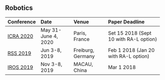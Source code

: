 
## Robotics
| Conference | Date | Venue | Paper Deadline | 
|:------------------------|:--------------------|:--------------------|:-----------------------|
| [ICRA 2020](http://icra2020.org/) | May 31-June 4, 2020 | Paris, France  | Set 15 2018 (Sept 10 with RA-L option) |
| [RSS 2019](http://www.roboticsconference.org/) | Jun 3-8, 2019 | Freiburg, Germany  | Feb 1 2018 (Jan 20 with RA-L option) |
| [IROS 2019](https://www.iros2019.org/) | Nov 3-8, 2019 | MACAU, China  | Mar 1 2018 |

